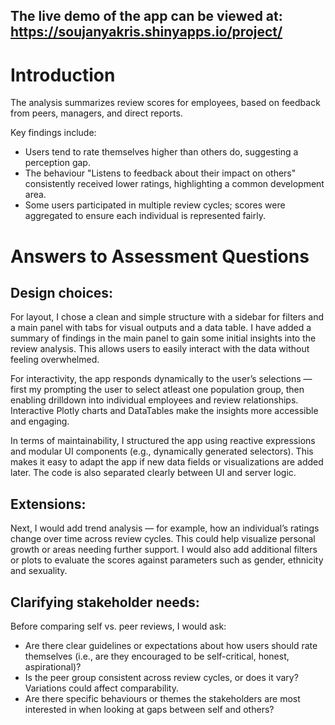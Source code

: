 ## The live demo of the app can be viewed at: https://soujanyakris.shinyapps.io/project/

# Introduction

The analysis summarizes review scores for employees, based on feedback from peers, managers, and direct reports.

Key findings include:
- Users tend to rate themselves higher than others do, suggesting a perception gap.
- The behaviour "Listens to feedback about their impact on others" consistently received lower ratings, highlighting a common development area.
- Some users participated in multiple review cycles; scores were aggregated to ensure each individual is represented fairly.

# Answers to Assessment Questions

## Design choices:
For layout, I chose a clean and simple structure with a sidebar for filters and a main panel with tabs for visual outputs and a data table. I have added a summary of findings in the main panel to gain some initial insights into the review analysis. This allows users to easily interact with the data without feeling overwhelmed.

For interactivity, the app responds dynamically to the user’s selections — first my prompting the user to select atleast one population group, then enabling drilldown into individual employees and review relationships. Interactive Plotly charts and DataTables make the insights more accessible and engaging.

In terms of maintainability, I structured the app using reactive expressions and modular UI components (e.g., dynamically generated selectors). This makes it easy to adapt the app if new data fields or visualizations are added later. The code is also separated clearly between UI and server logic.

## Extensions:
Next, I would add trend analysis — for example, how an individual’s ratings change over time across review cycles. This could help visualize personal growth or areas needing further support. I would also add additional filters or plots to evaluate the scores against parameters such as gender, ethnicity and sexuality.

## Clarifying stakeholder needs:
Before comparing self vs. peer reviews, I would ask:

- Are there clear guidelines or expectations about how users should rate themselves (i.e., are they encouraged to be self-critical, honest, aspirational)?
- Is the peer group consistent across review cycles, or does it vary? Variations could affect comparability.
- Are there specific behaviours or themes the stakeholders are most interested in when looking at gaps between self and others?
